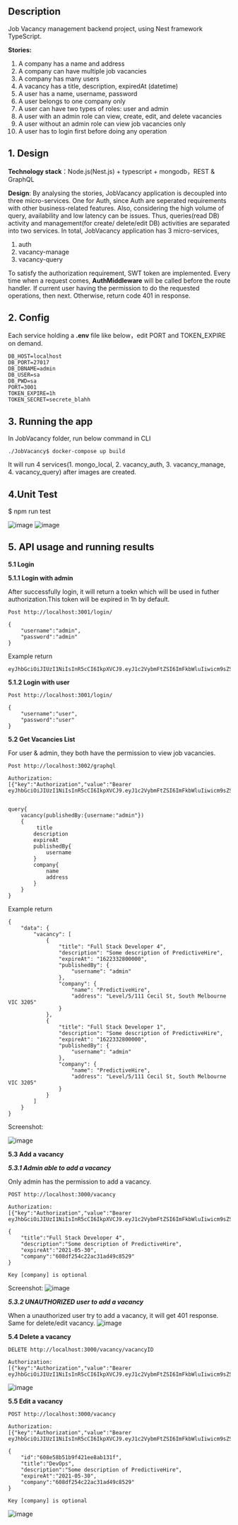 ## Description
Job Vacancy management backend project, using Nest framework TypeScript.


**Stories:**
1. A company has a name and address
2. A company can have multiple job vacancies
3. A company has many users
4. A vacancy has a title, description, expiredAt (datetime)
5. A user has a name, username, password
6. A user belongs to one company only
7. A user can have two types of roles: user and admin
8. A user with an admin role can view, create, edit, and delete vacancies
9. A user without an admin role can view job vacancies only
10. A user has to login first before doing any operation

## 1. Design
**Technology stack**：Node.js(Nest.js) + typescript + mongodb，REST & GraphQL

**Design**: By analysing the stories, JobVacancy application is decoupled into three micro-services. One for Auth, since Auth are seperated requirements with other business-related features. Also, considering the high volume of query, availability and low latency can be issues. Thus, queries(read DB) activity and management(for create/ delete/edit DB) activities are separated into two services. In total, JobVacancy application has 3 micro-services,

1. auth
2. vacancy-manage
3. vacancy-query

To satisfy the authorization requirement, SWT token are implemented. Every time when a request comes, **AuthMiddleware** will be called before the route handler. If current user having the permission to do the requested operations, then next. Otherwise, return code 401 in response.



## 2. Config
Each service holding a **.env** file like below，edit PORT and TOKEN_EXPIRE on demand. 

```
DB_HOST=localhost
DB_PORT=27017
DB_DBNAME=admin
DB_USER=sa
DB_PWD=sa
PORT=3001
TOKEN_EXPIRE=1h
TOKEN_SECRET=secrete_blahh
```

## 3. Running the app
In JobVacancy folder, run below command in CLI
```
./JobVacancy$ docker-compose up build
```
It will run 4 services(1. mongo_local, 2. vacancy_auth, 3. vacancy_manage, 4. vacancy_query) after images are created.

## 4.Unit Test
$ npm run test

![image](https://user-images.githubusercontent.com/13676113/117573450-39fc4700-b11b-11eb-86a5-90a9edad3525.png)
![image](https://user-images.githubusercontent.com/13676113/117573699-c824fd00-b11c-11eb-9775-60f46346993e.png)


## 5. API usage and running results

**5.1 Login**

**5.1.1 Login with admin**

After successfully login, it will return a toekn which will be used in futher authorization.This token will be expired in 1h by default.
```
Post http://localhost:3001/login/

{
	"username":"admin",
	"password":"admin"
}

```
Example return 
```
eyJhbGciOiJIUzI1NiIsInR5cCI6IkpXVCJ9.eyJ1c2VybmFtZSI6ImFkbWluIiwicm9sZSI6ImFkbWluIiwiaWF0IjoxNjIwMDA3NjQ1LCJleHAiOjE2MjAwMTEyNDV9.A9PzaxoHxAGFIi1DHojKIgPeswxAqNAVC0MoD5yCJ6E

```
**5.1.2 Login with user**

```
Post http://localhost:3001/login/

{
	"username":"user",
	"password":"user"
}
```

**5.2 Get Vacancies List**

For user & admin, they both have the permission to view job vacancies.
```
Post http://localhost:3002/graphql

Authorization:
[{"key":"Authorization","value":"Bearer eyJhbGciOiJIUzI1NiIsInR5cCI6IkpXVCJ9.eyJ1c2VybmFtZSI6ImFkbWluIiwicm9sZSI6ImFkbWluIiwiaWF0IjoxNjIwMDA3NjQ1LCJleHAiOjE2MjAwMTEyNDV9.A9PzaxoHxAGFIi1DHojKIgPeswxAqNAVC0MoD5yCJ6E"}]


query{
    vacancy(publishedBy:{username:"admin"})
    {
         title
        description
        expireAt
        publishedBy{
            username
        }
        company{
            name
            address
        }
    }
}
```
Example return 
```
{
    "data": {
        "vacancy": [
            {
                "title": "Full Stack Developer 4",
                "description": "Some description of PredictiveHire",
                "expireAt": "1622332800000",
                "publishedBy": {
                    "username": "admin"
                },
                "company": {
                    "name": "PredictiveHire",
                    "address": "Level/5/111 Cecil St, South Melbourne VIC 3205"
                }
            },
            {
                "title": "Full Stack Developer 1",
                "description": "Some description of PredictiveHire",
                "expireAt": "1622332800000",
                "publishedBy": {
                    "username": "admin"
                },
                "company": {
                    "name": "PredictiveHire",
                    "address": "Level/5/111 Cecil St, South Melbourne VIC 3205"
                }
            }
        ]
    }
}
```
Screenshot:

![image](https://user-images.githubusercontent.com/13676113/117567097-be3fd180-b0fd-11eb-9fe8-4fabfbf42b2c.png)

**5.3 Add a vacancy**

***5.3.1 Admin able to add a vacancy***

Only admin has the permission to add a vacancy.
```
POST http://localhost:3000/vacancy

Authorization:
[{"key":"Authorization","value":"Bearer eyJhbGciOiJIUzI1NiIsInR5cCI6IkpXVCJ9.eyJ1c2VybmFtZSI6ImFkbWluIiwicm9sZSI6ImFkbWluIiwiaWF0IjoxNjIwMDA3NjQ1LCJleHAiOjE2MjAwMTEyNDV9.A9PzaxoHxAGFIi1DHojKIgPeswxAqNAVC0MoD5yCJ6E"}]

{
	"title":"Full Stack Developer 4",
	"description":"Some description of PredictiveHire",
	"expireAt":"2021-05-30",
	"company":"608df254c22ac31ad49c8529" 
}

Key [company] is optional
```
Screenshot:
![image](https://user-images.githubusercontent.com/13676113/116836207-fbd9c180-ac08-11eb-9b56-75610ffa4172.png)

***5.3.2 UNAUTHORIZED user to add a vacancy***

When a unauthorized user try to add a vacancy, it will get 401 response. Same for delete/edit vacancy.
![image](https://user-images.githubusercontent.com/13676113/117573087-6b741300-b119-11eb-8663-b734e71c5f1e.png)


**5.4 Delete a vacancy**
```
DELETE http://localhost:3000/vacancy/vacancyID

Authorization:
[{"key":"Authorization","value":"Bearer eyJhbGciOiJIUzI1NiIsInR5cCI6IkpXVCJ9.eyJ1c2VybmFtZSI6ImFkbWluIiwicm9sZSI6ImFkbWluIiwiaWF0IjoxNjIwMDA3NjQ1LCJleHAiOjE2MjAwMTEyNDV9.A9PzaxoHxAGFIi1DHojKIgPeswxAqNAVC0MoD5yCJ6E"}]
```
![image](https://user-images.githubusercontent.com/13676113/116836207-fbd9c180-ac08-11eb-9b56-75610ffa4172.png)


**5.5 Edit a vacancy**
```
POST http://localhost:3000/vacancy

Authorization:
[{"key":"Authorization","value":"Bearer eyJhbGciOiJIUzI1NiIsInR5cCI6IkpXVCJ9.eyJ1c2VybmFtZSI6ImFkbWluIiwicm9sZSI6ImFkbWluIiwiaWF0IjoxNjIwMDA3NjQ1LCJleHAiOjE2MjAwMTEyNDV9.A9PzaxoHxAGFIi1DHojKIgPeswxAqNAVC0MoD5yCJ6E"}]

{
	"id":"608e58b51b9f421ee8ab131f",
	"title":"DevOps",
	"description":"Some description of PredictiveHire",
	"expireAt":"2021-05-30",
	"company":"608df254c22ac31ad49c8529"
}

Key [company] is optional
```
![image](https://user-images.githubusercontent.com/13676113/116851303-7ddfdf80-ac35-11eb-9897-bec7709e0bd3.png)




